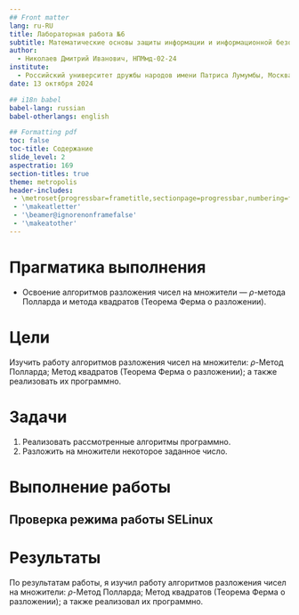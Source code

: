 ```yaml
---
## Front matter
lang: ru-RU
title: Лабораторная работа №6
subtitle: Математические основы защиты информации и информационной безопасности
author:
  - Николаев Дмитрий Иванович, НПМмд-02-24
institute:
  - Российский университет дружбы народов имени Патриса Лумумбы, Москва, Россия
date: 13 октября 2024

## i18n babel
babel-lang: russian
babel-otherlangs: english

## Formatting pdf
toc: false
toc-title: Содержание
slide_level: 2
aspectratio: 169
section-titles: true
theme: metropolis
header-includes:
 - \metroset{progressbar=frametitle,sectionpage=progressbar,numbering=fraction}
 - '\makeatletter'
 - '\beamer@ignorenonframefalse'
 - '\makeatother'
---
```


# Прагматика выполнения

- Освоение алгоритмов разложения чисел на множители — $\rho$-метода Полларда и метода квадратов (Теорема Ферма о разложении).

# Цели

Изучить работу алгоритмов разложения чисел на множители: $\rho$-Метод Полларда; Метод квадратов (Теорема Ферма о разложении); а также реализовать их программно.

# Задачи

1. Реализовать рассмотренные алгоритмы программно.
2. Разложить на множители некоторое заданное число.

# Выполнение работы

## Проверка режима работы SELinux



# Результаты

По результатам работы, я изучил работу алгоритмов разложения чисел на множители: $\rho$-Метод Полларда; Метод квадратов (Теорема Ферма о разложении); а также реализовал их программно.
